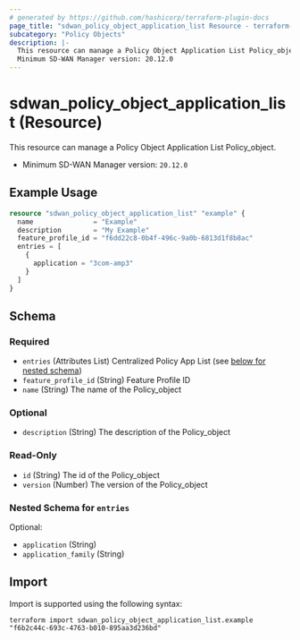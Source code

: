 ```yaml
---
# generated by https://github.com/hashicorp/terraform-plugin-docs
page_title: "sdwan_policy_object_application_list Resource - terraform-provider-sdwan"
subcategory: "Policy Objects"
description: |-
  This resource can manage a Policy Object Application List Policy_object.
  Minimum SD-WAN Manager version: 20.12.0
---
```


# sdwan_policy_object_application_list (Resource)

This resource can manage a Policy Object Application List Policy_object.
  - Minimum SD-WAN Manager version: `20.12.0`

## Example Usage

```terraform
resource "sdwan_policy_object_application_list" "example" {
  name               = "Example"
  description        = "My Example"
  feature_profile_id = "f6dd22c8-0b4f-496c-9a0b-6813d1f8b8ac"
  entries = [
    {
      application = "3com-amp3"
    }
  ]
}
```

<!-- schema generated by tfplugindocs -->
## Schema

### Required

- `entries` (Attributes List) Centralized Policy App List (see [below for nested schema](#nestedatt--entries))
- `feature_profile_id` (String) Feature Profile ID
- `name` (String) The name of the Policy_object

### Optional

- `description` (String) The description of the Policy_object

### Read-Only

- `id` (String) The id of the Policy_object
- `version` (Number) The version of the Policy_object

<a id="nestedatt--entries"></a>
### Nested Schema for `entries`

Optional:

- `application` (String)
- `application_family` (String)

## Import

Import is supported using the following syntax:

```shell
terraform import sdwan_policy_object_application_list.example "f6b2c44c-693c-4763-b010-895aa3d236bd"
```
